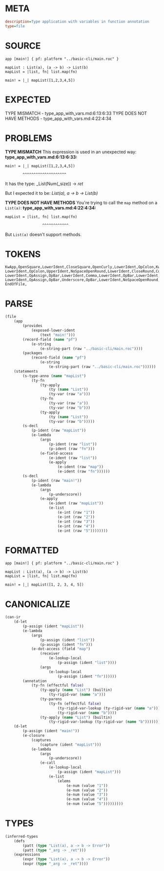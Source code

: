 # META
~~~ini
description=Type application with variables in function annotation
type=file
~~~
# SOURCE
~~~roc
app [main!] { pf: platform "../basic-cli/main.roc" }

mapList : List(a), (a -> b) -> List(b)
mapList = |list, fn| list.map(fn)

main! = |_| mapList([1,2,3,4,5])
~~~
# EXPECTED
TYPE MISMATCH - type_app_with_vars.md:6:13:6:33
TYPE DOES NOT HAVE METHODS - type_app_with_vars.md:4:22:4:34
# PROBLEMS
**TYPE MISMATCH**
This expression is used in an unexpected way:
**type_app_with_vars.md:6:13:6:33:**
```roc
main! = |_| mapList([1,2,3,4,5])
```
            ^^^^^^^^^^^^^^^^^^^^

It has the type:
    _List(Num(_size)) -> _ret_

But I expected it to be:
    _List(a), a -> b -> List(b)_

**TYPE DOES NOT HAVE METHODS**
You're trying to call the `map` method on a `List(a)`:
**type_app_with_vars.md:4:22:4:34:**
```roc
mapList = |list, fn| list.map(fn)
```
                     ^^^^^^^^^^^^

But `List(a)` doesn't support methods.

# TOKENS
~~~zig
KwApp,OpenSquare,LowerIdent,CloseSquare,OpenCurly,LowerIdent,OpColon,KwPlatform,StringStart,StringPart,StringEnd,CloseCurly,
LowerIdent,OpColon,UpperIdent,NoSpaceOpenRound,LowerIdent,CloseRound,Comma,OpenRound,LowerIdent,OpArrow,LowerIdent,CloseRound,OpArrow,UpperIdent,NoSpaceOpenRound,LowerIdent,CloseRound,
LowerIdent,OpAssign,OpBar,LowerIdent,Comma,LowerIdent,OpBar,LowerIdent,NoSpaceDotLowerIdent,NoSpaceOpenRound,LowerIdent,CloseRound,
LowerIdent,OpAssign,OpBar,Underscore,OpBar,LowerIdent,NoSpaceOpenRound,OpenSquare,Int,Comma,Int,Comma,Int,Comma,Int,Comma,Int,CloseSquare,CloseRound,
EndOfFile,
~~~
# PARSE
~~~clojure
(file
	(app
		(provides
			(exposed-lower-ident
				(text "main!")))
		(record-field (name "pf")
			(e-string
				(e-string-part (raw "../basic-cli/main.roc"))))
		(packages
			(record-field (name "pf")
				(e-string
					(e-string-part (raw "../basic-cli/main.roc"))))))
	(statements
		(s-type-anno (name "mapList")
			(ty-fn
				(ty-apply
					(ty (name "List"))
					(ty-var (raw "a")))
				(ty-fn
					(ty-var (raw "a"))
					(ty-var (raw "b")))
				(ty-apply
					(ty (name "List"))
					(ty-var (raw "b")))))
		(s-decl
			(p-ident (raw "mapList"))
			(e-lambda
				(args
					(p-ident (raw "list"))
					(p-ident (raw "fn")))
				(e-field-access
					(e-ident (raw "list"))
					(e-apply
						(e-ident (raw "map"))
						(e-ident (raw "fn"))))))
		(s-decl
			(p-ident (raw "main!"))
			(e-lambda
				(args
					(p-underscore))
				(e-apply
					(e-ident (raw "mapList"))
					(e-list
						(e-int (raw "1"))
						(e-int (raw "2"))
						(e-int (raw "3"))
						(e-int (raw "4"))
						(e-int (raw "5"))))))))
~~~
# FORMATTED
~~~roc
app [main!] { pf: platform "../basic-cli/main.roc" }

mapList : List(a), (a -> b) -> List(b)
mapList = |list, fn| list.map(fn)

main! = |_| mapList([1, 2, 3, 4, 5])
~~~
# CANONICALIZE
~~~clojure
(can-ir
	(d-let
		(p-assign (ident "mapList"))
		(e-lambda
			(args
				(p-assign (ident "list"))
				(p-assign (ident "fn")))
			(e-dot-access (field "map")
				(receiver
					(e-lookup-local
						(p-assign (ident "list"))))
				(args
					(e-lookup-local
						(p-assign (ident "fn"))))))
		(annotation
			(ty-fn (effectful false)
				(ty-apply (name "List") (builtin)
					(ty-rigid-var (name "a")))
				(ty-parens
					(ty-fn (effectful false)
						(ty-rigid-var-lookup (ty-rigid-var (name "a")))
						(ty-rigid-var (name "b"))))
				(ty-apply (name "List") (builtin)
					(ty-rigid-var-lookup (ty-rigid-var (name "b")))))))
	(d-let
		(p-assign (ident "main!"))
		(e-closure
			(captures
				(capture (ident "mapList")))
			(e-lambda
				(args
					(p-underscore))
				(e-call
					(e-lookup-local
						(p-assign (ident "mapList")))
					(e-list
						(elems
							(e-num (value "1"))
							(e-num (value "2"))
							(e-num (value "3"))
							(e-num (value "4"))
							(e-num (value "5")))))))))
~~~
# TYPES
~~~clojure
(inferred-types
	(defs
		(patt (type "List(a), a -> b -> Error"))
		(patt (type "_arg -> _ret")))
	(expressions
		(expr (type "List(a), a -> b -> Error"))
		(expr (type "_arg -> _ret"))))
~~~
